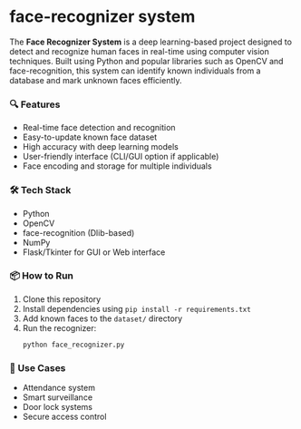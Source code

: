 # face-recognizer system

The **Face Recognizer System** is a deep learning-based project designed to detect and recognize human faces in real-time using computer vision techniques. Built using Python and popular libraries such as OpenCV and face-recognition, this system can identify known individuals from a database and mark unknown faces efficiently.

### 🔍 Features
- Real-time face detection and recognition  
- Easy-to-update known face dataset  
- High accuracy with deep learning models  
- User-friendly interface (CLI/GUI option if applicable)  
- Face encoding and storage for multiple individuals

### 🛠️ Tech Stack
- Python  
- OpenCV  
- face-recognition (Dlib-based)  
- NumPy  
-  Flask/Tkinter for GUI or Web interface  
  

### 📦 How to Run
1. Clone this repository  
2. Install dependencies using `pip install -r requirements.txt`  
3. Add known faces to the `dataset/` directory  
4. Run the recognizer:  
   ```bash
   python face_recognizer.py
   ```

### 📸 Use Cases
- Attendance system  
- Smart surveillance  
- Door lock systems  
- Secure access control  

